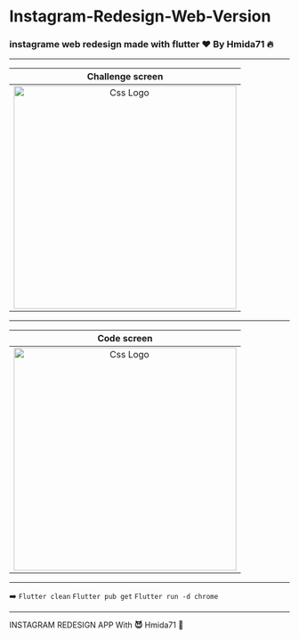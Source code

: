 # Instagram-Redesign-Web-Version
<h3>instagrame web redesign made with flutter ❤️ By Hmida71 🔥</h3>
<hr>
<table>

<thead>
<tr>
<th align="center">Challenge screen</th>
</tr>
 
</thead>
<tbody>
<tr>
 
  <td align="center">
  <a target="_blank" rel="" href="https://user-images.githubusercontent.com/69757558/212355844-542b2b9a-583b-4554-a9d5-0244138dedbb.png">
        <img src="https://user-images.githubusercontent.com/69757558/212355844-542b2b9a-583b-4554-a9d5-0244138dedbb.png" alt="Css Logo" with="400" height="400"/>
  </a></td> 
</tr>
</tbody>
</table>

<hr>
<table>

<thead>
<tr>
<th align="center">Code screen</th>
</tr>
 
</thead>
<tbody>
<tr>
 
  <td align="center">
  <a target="_blank" rel="" href="https://user-images.githubusercontent.com/69757558/212355871-a69c5eb8-6034-4d75-b7b4-a6f6e015294d.png">
        <img src="https://user-images.githubusercontent.com/69757558/212355871-a69c5eb8-6034-4d75-b7b4-a6f6e015294d.png" alt="Css Logo" with="400" height="400"/>
  </a></td> 
</tr>
</tbody>
</table>

<hr>
➡️
<code>Flutter clean</code>
<code>Flutter pub get</code>
<code>Flutter run -d chrome</code>

<hr>


INSTAGRAM REDESIGN APP  With __😈__ Hmida71 🚀
